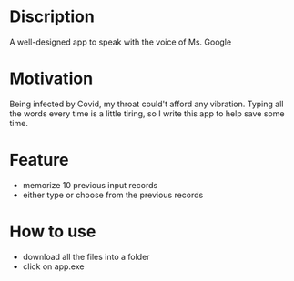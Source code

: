 # Discription
A well-designed app to speak with the voice of Ms. Google

# Motivation
Being infected by Covid, my throat could't afford any vibration. Typing all the words every time is a little tiring, so I write this app to help save some time.

# Feature
- memorize 10 previous input records
- either type or choose from the previous records

# How to use
- download all the files into a folder
- click on app.exe
